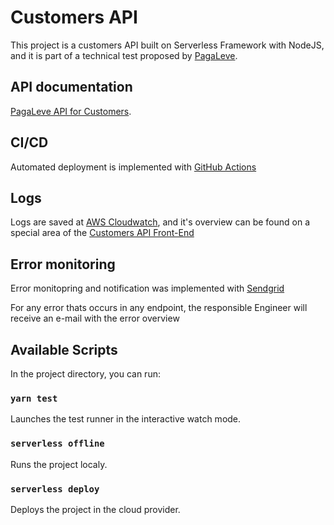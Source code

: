 # Customers API

This project is a customers API built on Serverless Framework with NodeJS, and it is part of a technical test proposed by [PagaLeve](https://pagaleve.com.br).

## API documentation

[PagaLeve API for Customers](https://app.swaggerhub.com/apis-docs/paga-leve/PagaLeve-Customers/V1).

## CI/CD

Automated deployment is implemented with [GitHub Actions](https://github.com/features/actions)

## Logs

Logs are saved at [AWS Cloudwatch](https://aws.amazon.com/pt/cloudwatch/), and it's overview can be found on a special area of the [Customers API Front-End](https://pagaleve.click/endpoints)

## Error monitoring

Error monitopring and notification was implemented with [Sendgrid](https://sendgrid.com/)

For any error thats occurs in any endpoint, the responsible Engineer will receive an e-mail with the error overview

## Available Scripts

In the project directory, you can run:

### `yarn test`

Launches the test runner in the interactive watch mode.

### `serverless offline`

Runs the project localy.

### `serverless deploy`

Deploys the project in the cloud provider.
